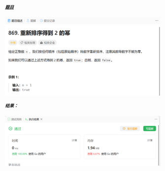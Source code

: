 ##### [题目](https://leetcode.cn/problems/reordered-power-of-2/)
![pic](img.png)
##### 结果：
![pic](result.png)